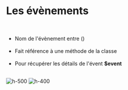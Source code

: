<!-- .slide -->
# Les évènements
<br>

- Nom de l'évènement entre ()<br><br>
- Fait référence à une méthode de la classe<br><br>
- Pour récupérer les détails de l'évent <b>$event</b><br><br>

![h-500](assets/images/school/event/event_ts.png)
![h-400](assets/images/school/event/event_html.png)
